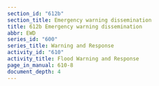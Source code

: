 ```yaml
---
section_id: "612b"
section_title: Emergency warning dissemination
title: 612b Emergency warning dissemination
abbr: EWD
series_id: "600"
series_title: Warning and Response
activity_id: "610"
activity_title: Flood Warning and Response
page_in_manual: 610-8
document_depth: 4
---
```

